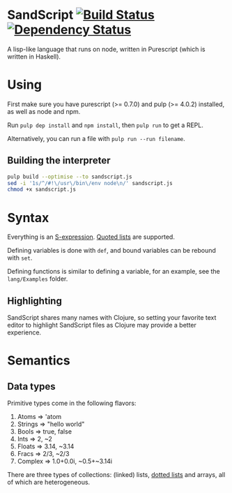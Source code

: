 # SandScript [![Build Status](https://travis-ci.org/Thimoteus/SandScript.svg?branch=master)](https://travis-ci.org/Thimoteus/SandScript) [![Dependency Status](https://gemnasium.com/Thimoteus/SandScript.svg)](https://gemnasium.com/Thimoteus/SandScript)

A lisp-like language that runs on node, written in Purescript (which is written in Haskell).

# Using

First make sure you have purescript (>= 0.7.0) and pulp (>= 4.0.2) installed, as well as node and npm.

Run `pulp dep install` and `npm install`, then `pulp run` to get a REPL.

Alternatively, you can run a file with `pulp run --run filename`.

## Building the interpreter

```bash
pulp build --optimise --to sandscript.js
sed -i '1s/^/#!\/usr\/bin\/env node\n/' sandscript.js
chmod +x sandscript.js
```

# Syntax

Everything is an [S-expression](https://en.wikipedia.org/wiki/S-expression). [Quoted lists](http://stackoverflow.com/questions/134887/when-to-use-quote-in-lisp) are supported.

Defining variables is done with `def`, and bound variables can be rebound with `set`.

Defining functions is similar to defining a variable, for an example, see the `lang/Examples` folder.

## Highlighting

SandScript shares many names with Clojure, so setting your favorite text editor to highlight SandScript files as Clojure may provide a better experience.

# Semantics

## Data types

Primitive types come in the following flavors:

1. Atoms => 'atom
2. Strings => "hello world"
3. Bools => true, false
4. Ints => 2, ~2
5. Floats => 3.14, ~3.14
6. Fracs => 2/3, ~2/3
7. Complex => 1.0+0.0i, ~0.5+~3.14i

There are three types of collections: (linked) lists, [dotted lists](http://stackoverflow.com/questions/8358783/what-was-a-reason-to-introduce-dotted-pair-in-lisp) and arrays, all of which are heterogeneous.

